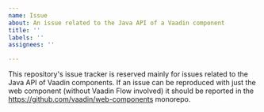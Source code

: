 ```yaml
---
name: Issue
about: An issue related to the Java API of a Vaadin component
title: ''
labels: ''
assignees: ''

---
```


This repository's issue tracker is reserved mainly for issues related to the Java API of Vaadin components. If an issue can be reproduced with just the web component (without Vaadin Flow involved) it should be reported in the https://github.com/vaadin/web-components monorepo.
